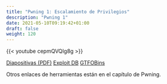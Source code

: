 ```yaml
---
title: "Pwning 1: Escalamiento de Privilegios"
description: "Pwning 1"
date: 2021-05-10T09:19:42+01:00
draft: false
weight: 120
---
```


{{< youtube cepmQVQIg8g >}}

[Diapositivas (PDF)](./pwning-1.pdf)
[Exploit DB](https://exploit-db.com)
[GTFOBins](https://gtfobins.github.io/)

Otros enlaces de herramientas están en el capítulo de Pwning.

